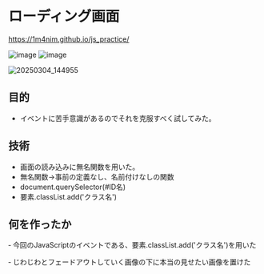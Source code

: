 ﻿# ローディング画面

https://1m4nim.github.io/js_practice/

 ![image](https://github.com/user-attachments/assets/d72854e5-b6a8-4eb9-a0cd-162eedd82d45)
![image](https://github.com/user-attachments/assets/2f529a29-6e9d-4596-a53e-0eee306c3663)

![20250304_144955](https://github.com/user-attachments/assets/c6ed2a98-7a98-49dc-a87f-13b062252841)

## 目的
- イベントに苦手意識があるのでそれを克服すべく試してみた。

## 技術
- 画面の読み込みに無名関数を用いた。
- 無名関数→事前の定義なし、名前付けなしの関数
- document.querySelector(#ID名)
- 要素.classList.add('クラス名')

## 何を作ったか
‐ 今回のJavaScriptのイベントである、要素.classList.add('クラス名')を用いた

‐ じわじわとフェードアウトしていく画像の下に本当の見せたい画像を置けた
